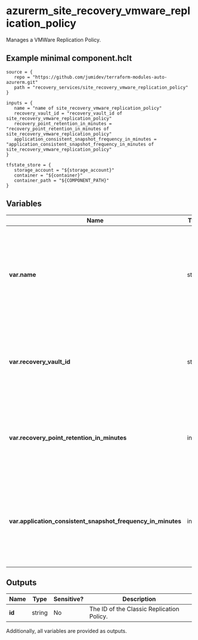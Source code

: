 # azurerm_site_recovery_vmware_replication_policy

Manages a VMWare Replication Policy.

## Example minimal component.hclt

```hcl
source = {
   repo = "https://github.com/jumidev/terraform-modules-auto-azurerm.git" 
   path = "recovery_services/site_recovery_vmware_replication_policy" 
}

inputs = {
   name = "name of site_recovery_vmware_replication_policy" 
   recovery_vault_id = "recovery_vault_id of site_recovery_vmware_replication_policy" 
   recovery_point_retention_in_minutes = "recovery_point_retention_in_minutes of site_recovery_vmware_replication_policy" 
   application_consistent_snapshot_frequency_in_minutes = "application_consistent_snapshot_frequency_in_minutes of site_recovery_vmware_replication_policy" 
}

tfstate_store = {
   storage_account = "${storage_account}" 
   container = "${container}" 
   container_path = "${COMPONENT_PATH}" 
}

```

## Variables

| Name | Type | Required? |  Description |
| ---- | ---- | --------- |  ----------- |
| **var.name** | string | True | The name which should be used for this Classic Replication Policy. Changing this forces a new Replication Policy to be created. | 
| **var.recovery_vault_id** | string | True | ID of the Recovery Services Vault. Changing this forces a new Replication Policy to be created. | 
| **var.recovery_point_retention_in_minutes** | int | True | Specifies the period up to which the recovery points will be retained. Must between `0` to `21600`. | 
| **var.application_consistent_snapshot_frequency_in_minutes** | int | True | Specifies the frequency at which to create application consistent recovery points. Must between `0` to `720`. | 



## Outputs

| Name | Type | Sensitive? | Description |
| ---- | ---- | --------- | --------- |
| **id** | string | No  | The ID of the Classic Replication Policy. | 

Additionally, all variables are provided as outputs.
